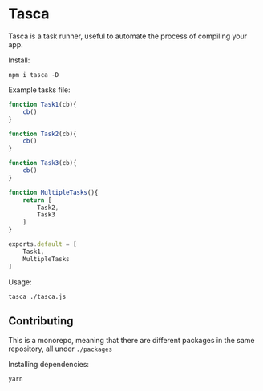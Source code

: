 # Tasca

Tasca is a task runner, useful to automate the process of compiling your app.

Install:
```shell
npm i tasca -D
```

Example tasks file:

```ts
function Task1(cb){
	cb()
}

function Task2(cb){
	cb()
}

function Task3(cb){
	cb()
}

function MultipleTasks(){
	return [
		Task2,
		Task3
	]
}

exports.default = [
	Task1,
	MultipleTasks
]
```

Usage:
```shell
tasca ./tasca.js
```

## Contributing

This is a monorepo, meaning that there are different packages in the same repository, all under `./packages`

Installing dependencies:
```shell
yarn
```
